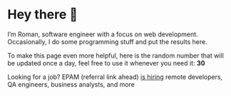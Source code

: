 # Hey there 👋

I’m Roman, software engineer with a focus on web development. Occasionally, I do
some programming stuff and put the results here.

To make this page even more helpful, here is the random number that will be
updated once a day, feel free to use it whenever you need it: **30**

Looking for a job? EPAM (referral link ahead) [is hiring](https://epa.ms/RomanGusev) remote developers,
QA engineers, business analysts, and more
